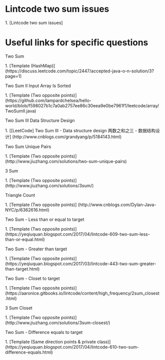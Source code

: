 # Lintcode two sum issues
<p>1. [Lintcode two sum issues]

# Useful links for specific questions
<p>Two Sum
<p>1. [Template (HashMap)] (https://discuss.leetcode.com/topic/2447/accepted-java-o-n-solution/3?page=1)

<p>Two Sum II Input Array Is Sorted
<p>1. [Template (Two opposite points)] (https://github.com/lampardchelsea/hello-world/blob/f598027b1c7a0ab2757ee86c30eea9e0be7961f1/leetcode/array/TwoSumII.java)

<p>Two Sum III Data Structure Design
<p>1. [[LeetCode] Two Sum III - Data structure design 两数之和之三 - 数据结构设计] (http://www.cnblogs.com/grandyang/p/5184143.html)

<p>Two Sum Unique Pairs
<p>1. [Template (Two opposite points)] (http://www.jiuzhang.com/solutions/two-sum-unique-pairs)

<p>3 Sum
<p>1. [Template (Two opposite points)] (http://www.jiuzhang.com/solutions/3sum/)

<p>Triangle Count
<p>1. [Template (Two opposite points)] (http://www.cnblogs.com/Dylan-Java-NYC/p/6362616.html)

<p>Two Sum - Less than or equal to target
<p>1. [Template (Two opposite points)] (https://yeqiuquan.blogspot.com/2017/04/lintcode-609-two-sum-less-than-or-equal.html)

<p>Two Sum - Greater than target
<p>1. [Template (Two opposite points)] (https://yeqiuquan.blogspot.com/2017/03/lintcode-443-two-sum-greater-than-target.html)

<p>Two Sum - Closet to target
<p>1. [Template (Two opposite points)] (https://aaronice.gitbooks.io/lintcode/content/high_frequency/2sum_closest.html)

<p>3 Sum Closet
<p>1. [Template (Two opposite points)] (http://www.jiuzhang.com/solutions/3sum-closest/)

<p>Two Sum - Difference equals to target
<p>1. [Template (Same direction points & private class)] (https://yeqiuquan.blogspot.com/2017/04/lintcode-610-two-sum-difference-equals.html)
